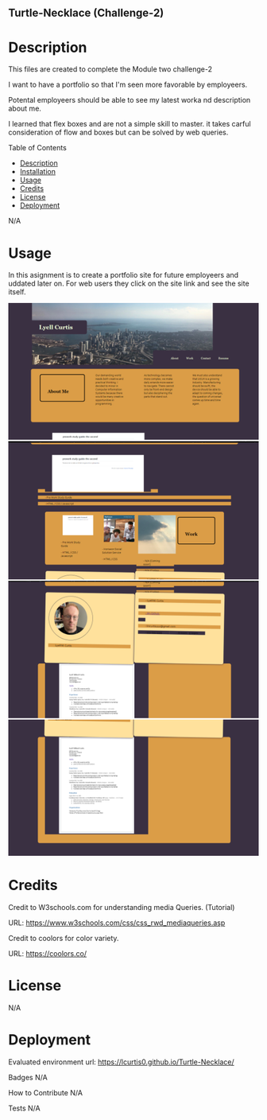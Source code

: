 ## Turtle-Necklace (Challenge-2)

# Description

This files are created to complete the Module two challenge-2

I want to have a portfolio so that I'm seen more favorable by employeers.

Potental employeers should be able to see my latest worka nd description about me.

I learned that flex boxes and are not a simple skill to master. it takes carful consideration of flow and boxes but can be solved by web queries.

Table of Contents
- [Description](#Decription)
- [Installation](#Installation)
- [Usage](#Usage)
- [Credits](#Credits)
- [License](#License)
- [Deployment](#Deployment)

N/A

# Usage
In this asignment is to create a portfolio site for future employeers and uddated later on. For web users they click on the site link and see the site itself. 

![alttext](./assets/images/Screenshots/Screenshot%20(110).png)
![alttext](./assets/images/Screenshots/Screenshot%20(111).png)
![alttext](./assets/images/Screenshots/Screenshot%20(112).png)
![alttext](./assets/images/Screenshots/Screenshot%20(113).png)

# Credits

Credit to W3schools.com for understanding media Queries. (Tutorial)

URL: https://www.w3schools.com/css/css_rwd_mediaqueries.asp

Credit to coolors for color variety.

URL: https://coolors.co/


# License

N/A

# Deployment
Evaluated environment url: https://lcurtis0.github.io/Turtle-Necklace/

Badges
N/A

How to Contribute
N/A

Tests
N/A
